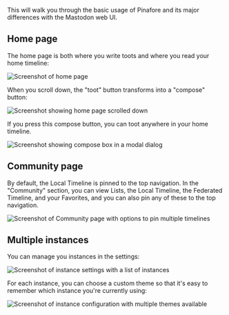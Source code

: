This will walk you through the basic usage of Pinafore and its major differences with the Mastodon web UI.

## Home page

The home page is both where you write toots and where you read your home timeline:

![Screenshot of home page](https://github.com/username/repository/blob/master/docs/Screenshot1.png)

When you scroll down, the "toot" button transforms into a "compose" button:

![Screenshot showing home page scrolled down](https://github.com/username/repository/blob/master/docs/Screenshot2.png)

If you press this compose button, you can toot anywhere in your home timeline.

![Screenshot showing compose box in a modal dialog](https://github.com/username/repository/blob/master/docs/Screenshot3.png)

## Community page

By default, the Local Timeline is pinned to the top navigation. In the "Community" section, you can view
Lists, the Local Timeline, the Federated Timeline, and your Favorites, and you can also pin any of these to
the top navigation.

![Screenshot of Community page with options to pin multiple timelines](https://github.com/username/repository/blob/master/docs/Screenshot4.png)

## Multiple instances

You can manage you instances in the settings:

![Screenshot of instance settings with a list of instances](https://github.com/username/repository/blob/master/docs/Screenshot5.png)

For each instance, you can choose a custom theme so that it's easy to 
remember which instance you're currently using:

![Screenshot of instance configuration with multiple themes available](https://github.com/username/repository/blob/master/docs/Screenshot6.png)